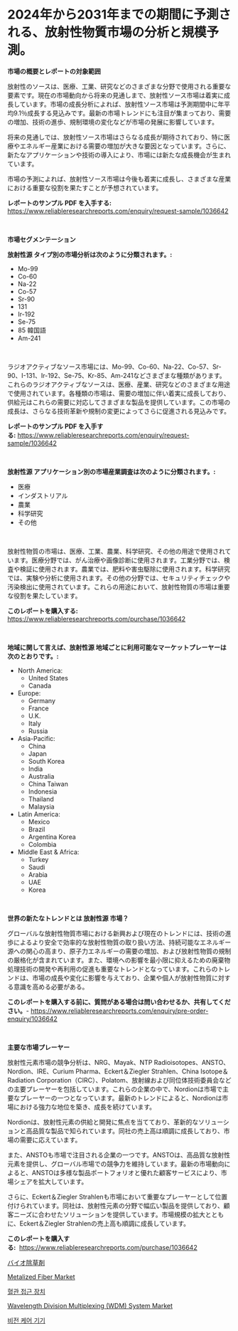 <p><h1>2024年から2031年までの期間に予測される、放射性物質市場の分析と規模予測。</h1></p><p><strong>市場の概要とレポートの対象範囲</strong></p>
<p><p>放射性のソースは、医療、工業、研究などのさまざまな分野で使用される重要な要素です。現在の市場動向から将来の見通しまで、放射性ソース市場は着実に成長しています。市場の成長分析によれば、放射性ソース市場は予測期間中に年平均9.1％成長する見込みです。最新の市場トレンドにも注目が集まっており、需要の増加、技術の進歩、規制環境の変化などが市場の発展に影響しています。</p><p>将来の見通しでは、放射性ソース市場はさらなる成長が期待されており、特に医療やエネルギー産業における需要の増加が大きな要因となっています。さらに、新たなアプリケーションや技術の導入により、市場には新たな成長機会が生まれています。</p><p>市場の予測によれば、放射性ソース市場は今後も着実に成長し、さまざまな産業における重要な役割を果たすことが予想されています。</p></p>
<p><strong>レポートのサンプル PDF を入手する:</strong> <a href="https://www.reliableresearchreports.com/enquiry/request-sample/1036642">https://www.reliableresearchreports.com/enquiry/request-sample/1036642</a></p>
<p>&nbsp;</p>
<p><strong>市場セグメンテーション</strong></p>
<p><strong>放射性源 タイプ別の市場分析は次のように分類されます。:</strong></p>
<p><ul><li>Mo-99</li><li>Co-60</li><li>Na-22</li><li>Co-57</li><li>Sr-90</li><li>131</li><li>Ir-192</li><li>Se-75</li><li>85 韓国語</li><li>Am-241</li></ul></p>
<p>&nbsp;</p>
<p><p>ラジオアクティブなソース市場には、Mo-99、Co-60、Na-22、Co-57、Sr-90、I-131、Ir-192、Se-75、Kr-85、Am-241などさまざまな種類があります。これらのラジオアクティブなソースは、医療、産業、研究などのさまざまな用途で使用されています。各種類の市場は、需要の増加に伴い着実に成長しており、供給元はこれらの需要に対応してさまざまな製品を提供しています。この市場の成長は、さらなる技術革新や規制の変更によってさらに促進される見込みです。</p></p>
<p><strong>レポートのサンプル PDF を入手する:</strong>&nbsp;<a href="https://www.reliableresearchreports.com/enquiry/request-sample/1036642">https://www.reliableresearchreports.com/enquiry/request-sample/1036642</a></p>
<p>&nbsp;</p>
<p><strong> 放射性源 アプリケーション別の市場産業調査は次のように分類されます。:</strong></p>
<p><ul><li>医療</li><li>インダストリアル</li><li>農業</li><li>科学研究</li><li>その他</li></ul></p>
<p>&nbsp;</p>
<p><p>放射性物質の市場は、医療、工業、農業、科学研究、その他の用途で使用されています。医療分野では、がん治療や画像診断に使用されます。工業分野では、検査や検証に使用されます。農業では、肥料や害虫駆除に使用されます。科学研究では、実験や分析に使用されます。その他の分野では、セキュリティチェックや汚染検出に使用されています。これらの用途において、放射性物質の市場は重要な役割を果たしています。</p></p>
<p><strong>このレポートを購入する:</strong>&nbsp; <a href="https://www.reliableresearchreports.com/purchase/1036642">https://www.reliableresearchreports.com/purchase/1036642</a></p>
<p>&nbsp;</p>
<p><strong>地域に関して言えば、放射性源 地域ごとに利用可能なマーケットプレーヤーは次のとおりです。:</strong></p>
<p><ul>
    <li>
        North America:
        <ul>
            <li>United States</li>
            <li>Canada</li>
        </ul>
    </li>
    <li>
        Europe:
        <ul>
            <li>Germany</li>
            <li>France</li>
            <li>U.K.</li>
            <li>Italy</li>
            <li>Russia</li>
        </ul>
    </li>
    <li>
        Asia-Pacific:
        <ul>
            <li>China</li>
            <li>Japan</li>
            <li>South Korea</li>
            <li>India</li>
            <li>Australia</li>
            <li>China Taiwan</li>
            <li>Indonesia</li>
            <li>Thailand</li>
            <li>Malaysia</li>
        </ul>
    </li>
    <li>
        Latin America:
        <ul>
            <li>Mexico</li>
            <li>Brazil</li>
            <li>Argentina Korea</li>
            <li>Colombia</li>
        </ul>
    </li>
    <li>
        Middle East & Africa:
        <ul>
            <li>Turkey</li>
            <li>Saudi</li>
            <li>Arabia</li>
            <li>UAE</li>
            <li>Korea</li>
        </ul>
    </li>
    </ul></p>
<p>&nbsp;</p>
<p><strong>世界の新たなトレンドとは 放射性源 市場？</strong></p>
<p><p>グローバルな放射性物質市場における新興および現在のトレンドには、技術の進歩によるより安全で効率的な放射性物質の取り扱い方法、持続可能なエネルギー源への関心の高まり、原子力エネルギーの需要の増加、および放射性物質の規制の厳格化が含まれています。また、環境への影響を最小限に抑えるための廃棄物処理技術の開発や再利用の促進も重要なトレンドとなっています。これらのトレンドは、市場の成長や変化に影響を与えており、企業や個人が放射性物質に対する意識を高める必要がある。</p></p>
<p><strong>このレポートを購入する前に、質問がある場合は問い合わせるか、共有してください。</strong>- <a href="https://www.reliableresearchreports.com/enquiry/pre-order-enquiry/1036642">https://www.reliableresearchreports.com/enquiry/pre-order-enquiry/1036642</a></p>
<p>&nbsp;</p>
<p><strong>主要な市場プレーヤー</strong></p>
<p><p>放射性元素市場の競争分析は、NRG、Mayak、NTP Radioisotopes、ANSTO、Nordion、IRE、Curium Pharma、Eckert＆Ziegler Strahlen、China Isotope＆Radiation Corporation（CIRC）、Polatom、放射線および同位体技術委員会などの主要プレーヤーを包括しています。これらの企業の中で、Nordionは市場で主要なプレーヤーの一つとなっています。最新のトレンドによると、Nordionは市場における強力な地位を築き、成長を続けています。</p><p>Nordionは、放射性元素の供給と開発に焦点を当てており、革新的なソリューションと高品質な製品で知られています。同社の売上高は順調に成長しており、市場の需要に応えています。</p><p>また、ANSTOも市場で注目される企業の一つです。ANSTOは、高品質な放射性元素を提供し、グローバル市場での競争力を維持しています。最新の市場動向によると、ANSTOは多様な製品ポートフォリオと優れた顧客サービスにより、市場シェアを拡大しています。</p><p>さらに、Eckert＆Ziegler Strahlenも市場において重要なプレーヤーとして位置付けられています。同社は、放射性元素の分野で幅広い製品を提供しており、顧客ニーズに合わせたソリューションを提供しています。市場規模の拡大とともに、Eckert＆Ziegler Strahlenの売上高も順調に成長しています。</p></p>
<p><strong>このレポートを購入する:</strong>&nbsp;&nbsp;<a href="https://www.reliableresearchreports.com/purchase/1036642">https://www.reliableresearchreports.com/purchase/1036642</a></p>
<p><p><a href="https://github.com/zoetazuur/Market-Research-Report-List-1/blob/main/309412917452.md">バイオ除草剤</a></p><p><a href="https://www.linkedin.com/pulse/metalized-fiber-market-size-furnishes-valuable-information-encompassing-gkrrf?trackingId=x8UHO3BQyBIYQBH%2B4DBW2Q%3D%3D">Metalized Fiber Market</a></p><p><a href="https://medium.com/@mehereenadusoye/%ED%98%88%EA%B4%80-%EC%A0%91%EA%B7%BC-%EC%9E%A5%EC%B9%98-%EC%8B%9C%EC%9E%A5-%EA%B7%9C%EB%AA%A8-cagr-%ED%8A%B8%EB%A0%8C%EB%93%9C-2024-2030-a96bedec7ed1">혈관 접근 장치</a></p><p><a href="https://www.linkedin.com/pulse/decoding-wavelength-division-multiplexing-wdm-system-market-deep-u3m3f?trackingId=e1s6y3PW1uBFTf33kGyk9Q%3D%3D">Wavelength Division Multiplexing (WDM) System Market</a></p><p><a href="https://medium.com/@karenturner47/%EC%8B%9C%EA%B0%81-%EB%B3%B4%ED%98%B8-%EC%9E%A5%EC%B9%98-%EC%8B%9C%EC%9E%A5-%EA%B7%9C%EB%AA%A8-%EB%B0%8F-%EC%8B%9C%EC%9E%A5-%EB%8F%99%ED%96%A5-%EC%99%84%EC%A0%84%ED%95%9C-%EC%82%B0%EC%97%85-%EA%B0%9C%EC%9A%94-2024%EB%85%84%EB%B6%80%ED%84%B0-2031%EB%85%84%EA%B9%8C%EC%A7%80-42656a929ebe">비전 케어 기기</a></p></p>